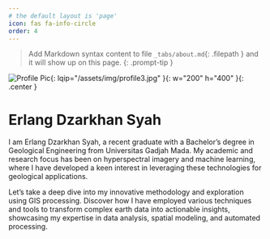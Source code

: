 ```yaml
---
# the default layout is 'page'
icon: fas fa-info-circle
order: 4
---
```


> Add Markdown syntax content to file `_tabs/about.md`{: .filepath } and it will show up on this page.
{: .prompt-tip }

![Profile Pic](https://erlangds.github.io/assets/img/profile3.jpg){: lqip="/assets/img/profile3.jpg" }{: w="200" h="400" }{: .center }

# Erlang Dzarkhan Syah
I am Erlang Dzarkhan Syah, a recent graduate with a Bachelor’s degree in Geological Engineering from Universitas Gadjah Mada. My academic and research focus has been on hyperspectral imagery and machine learning, where I have developed a keen interest in leveraging these technologies for geological applications.

Let’s take a deep dive into my innovative methodology and exploration using GIS processing. Discover how I have employed various techniques and tools to transform complex earth data into actionable insights, showcasing my expertise in data analysis, spatial modeling, and automated processing.